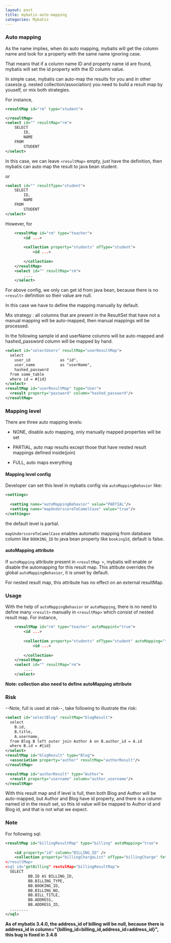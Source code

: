 ```yaml
---
layout: post
title: mybatis-auto-mapping
categories: Mybatis
---
```


### Auto mapping

As the name implies, when do auto mapping, mybatis will get the column name and look for a property with the same name ignoring case.

That means that if a column name ID and property name id are found, mybatis will set the id property with the ID column value.

In simple case, mybatis can auto-map the results for you and in other cases(e.g. nested collection/association) 
you need to build a result map by youself, or mix both strategies.

For instance, 

```xml
<resultMap id="rm" type="student">

</resultMap>
<select id="" resultMap="rm">
    SELECT
        ID,
        NAME
    FROM
        STUDENT
</select>
```

In this case, we can leave `<resultMap>` empty, just have the definition, then mybatis can auto map the result to java bean student.

or

```xml
<select id="" resultType="student">
    SELECT
        ID,
        NAME
    FROM
        STUDENT
</select>
```

However, for 

```xml
    <resultMap id="rm" type="teacher">
        <id ...>
        
        <collection property="students" ofType="student">
            <id ...>
            
        </collection>
    </resultMap>
    <select id="" resultMap="rm">
        ....
    </select>
```

For above config, we only can get id from java bean, because there is no `<result>` definition so their value are null.

In this case we have to define the mapping manually by default.

Mix strategy : all columns that are present in the ResultSet that have not a manual mapping will be auto-mapped, 
then manual mappings will be processed. 

In the following sample id and userName columns will be auto-mapped and hashed_password column will be mapped by hand.

```xml
<select id="selectUsers" resultMap="userResultMap">
  select
    user_id             as "id",
    user_name           as "userName",
    hashed_password
  from some_table
  where id = #{id}
</select>
<resultMap id="userResultMap" type="User">
  <result property="password" column="hashed_password"/>
</resultMap>
```

### Mapping level

There are three auto mapping levels:

- NONE, disable auto mapping, only manually mapped properties will be set

- PARTIAL, auto map results except those that have nested result mappings defined inside(join)

- FULL, auto maps everything

#### Mapping level config

Developer can set this level in mybatis config via `autoMappingBehavior` like:

```xml
<settings>
 
  <setting name="autoMappingBehavior" value="PARTIAL"/>
  <setting name="mapUnderscoreToCamelCase" value="true"/> 
</settings>
```

the default level is partial.

`mapUnderscoreToCamelCase` enables automatic mapping from database column like `BOOKING_ID` to java bean property like `bookingId`, default is false.

#### autoMapping attribute

If `autoMapping` attribute present in `<resultMap >`, mybatis will enable or disable the automapping for this result map.
This attibute overrides the global `autoMappingBehavior`, it is unset by default.

For nested result map, this attribute has no effect on an external resultMap.

### Usage

  With the help of `autoMappingBehavior` or `autoMapping`, there is no need to define many `<result>` manually in
  `<resultMap>` which consist of nested result map.  For instance,
  
```xml
    <resultMap id="rm" type="teacher" autoMappint="true">
        <id ...>
        
        <collection property="students" ofType="student" autoMapping="true">
            <id ...>
            
        </collection>
    </resultMap>
    <select id="" resultMap="rm">
        ....
    </select>
```

**Note: collection also need to define autoMapping attribute**

### Risk

--Note, full is used at risk--, take following to illustrate the risk:

```xml
<select id="selectBlog" resultMap="blogResult">
  select
    B.id,
    B.title,
    A.username,
  from Blog B left outer join Author A on B.author_id = A.id
  where B.id = #{id}
</select>
<resultMap id="blogResult" type="Blog">
  <association property="author" resultMap="authorResult"/>
</resultMap>

<resultMap id="authorResult" type="Author">
  <result property="username" column="author_username"/>
</resultMap>
```
With this result map and if level is full, then both Blog and Author will be auto-mapped, but Author and Blog have id property, and there is a column named id in the result set, so this id value will be mapped to Author id and Blog id, 
and that is not what we expect.

### Note

  For following sql:
  
  ```xml
  <resultMap id="billingResultMap" type="billing" autoMapping="true">
	
	  <id property="id" column="BILLING_ID" />
      <collection property="billingChargeList" ofType="billingCharge" fetchType="lazy" column="{billing_id=billing_id,address_id=address_id}" select=listBillingCharge" />
  </resultMap>
  <sql id="getBilling" restulMap="billingResultMap">
    SELECT
			BB.ID AS BILLING_ID,
			BB.BILLING_TYPE,
			BB.BOOKING_ID,
			BB.BILLING_NO,			
			BB.BILL_TITLE,
			BB.ADDRESS,	
			BB.ADDRESS_ID,		
    ........
  </sql>
  ```
  
  **As of mybatis 3.4.0, the address_id of billing will be null, because there is address_id in column="{billing_id=billing_id,address_id=address_id}", this bug is fixed in 3.4.6**
